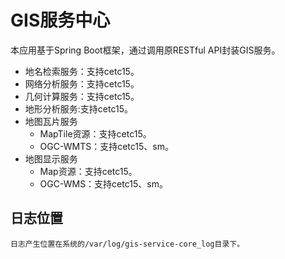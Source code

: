 # GIS服务中心
本应用基于Spring Boot框架，通过调用原RESTful API封装GIS服务。
- 地名检索服务：支持cetc15。
- 网络分析服务：支持cetc15。
- 几何计算服务：支持cetc15。
- 地形分析服务:支持cetc15。
- 地图瓦片服务
    - MapTile资源：支持cetc15。
    - OGC-WMTS：支持cetc15、sm。
- 地图显示服务
    - Map资源：支持cetc15。
    - OGC-WMS：支持cetc15、sm。


## 日志位置
```
日志产生位置在系统的/var/log/gis-service-core_log目录下。
```







